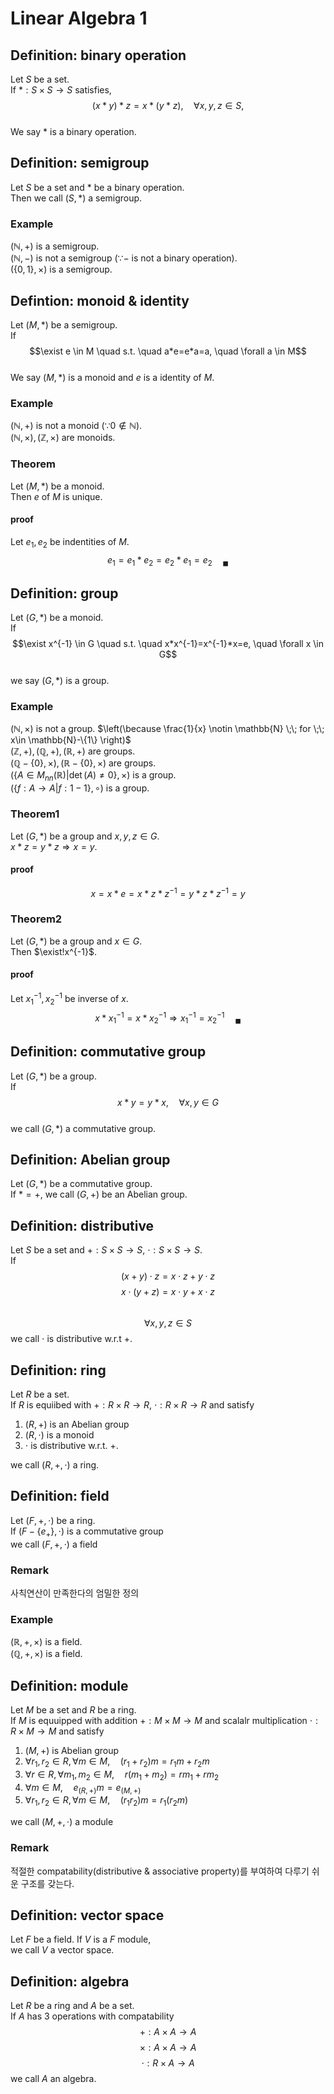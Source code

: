 # Linear Algebra 1

## **Definition: binary operation**
Let $S$ be a set.  
If $*:S \times S \rightarrow S$ satisfies,
$$ (x*y)*z=x*(y*z), \quad \forall x,y,z \in S,$$   
We say $*$ is a binary operation.  

## **Definition: semigroup**
Let $S$ be a set and $*$ be a binary operation.  
Then we call $(S,*)$ a semigroup.  
### Example
$(\mathbb{N},+)$ is a semigroup.  
$(\mathbb{N},-)$ is not a semigroup ($\because -$ is not a binary operation).  
$(\{0,1\},\times)$ is a semigroup.

## **Defintion: monoid & identity**
Let $(M,*)$ be a semigroup.  
If
$$\exist e \in M \quad s.t. \quad a*e=e*a=a, \quad \forall a \in M$$  
We say $(M,*)$ is a monoid and $e$ is a identity of $M$.
### Example
$(\mathbb{N},+)$ is not a monoid $(\because 0 \notin \mathbb{N})$.  
$(\mathbb{N},\times),(\mathbb{Z},\times)$ are monoids.
### Theorem
Let $(M,*)$ be a monoid.  
Then $e$ of $M$ is unique.
#### proof
Let $e_1,e_2$ be indentities of $M$.  
$$e_1 = e_1*e_2 = e_2*e_1 = e_2 \quad _\blacksquare$$

## **Definition: group**
Let $(G,*)$ be a monoid.  
If 
$$\exist x^{-1} \in G \quad s.t. \quad x*x^{-1}=x^{-1}*x=e, \quad \forall x \in G$$  
we say $(G,*)$ is a group.
### Example
$(\mathbb{N},\times)$ is not a group. $\left(\because \frac{1}{x} \notin \mathbb{N} \;\; for \;\; x\in \mathbb{N}-\{1\} \right)$  
$(\mathbb{Z},+),(\mathbb{Q},+),(\mathbb{R},+)$ are groups.  
$(\mathbb{Q}-\{0\},\times),(\mathbb{R}-\{0\},\times)$ are groups.  
$(\{A \in M_{nn}(\mathbb{R}) | \det(A) \neq 0\},\times)$ is a group.  
$(\{f:A \rightarrow A | f : 1-1 \},\circ)$ is a group.
### Theorem1
Let $(G,*)$ be a group and $x,y,z \in G$.  
$x*z=y*z \Rightarrow x=y$.
#### proof
$$x=x*e=x*z*z^{-1}=y*z*z^{-1}=y$$
### Theorem2 
Let $(G,*)$ be a group and $x \in G$.  
Then $\exist!x^{-1}$.
#### proof
Let $x_1^{-1},x_2^{-1}$ be inverse of $x$.  
$$x*x_1^{-1}=x*x_2^{-1} \Rightarrow x_1^{-1}=x_2^{-1} \quad _\blacksquare$$

## **Definition: commutative group**
Let $(G,*)$ be a group.  
If 
$$x*y=y*x, \quad \forall x,y \in G$$  
we call $(G,*)$ a commutative group.

## **Definition: Abelian group**
Let $(G,*)$ be a commutative group.  
If $*=+$, we call $(G,+)$ be an Abelian group.

## **Definition: distributive**
Let $S$ be a set and $+:S \times S \rightarrow S$, $\cdot : S \times S \rightarrow S$.  
If  
$$(x+y)\cdot z = x \cdot z + y \cdot z$$
$$x \cdot (y+z) = x \cdot y + x \cdot z$$   
$$\forall x,y,z \in S $$
we call $\cdot$ is distributive w.r.t $+$.

## **Definition: ring**
Let $R$ be a set.  
If $R$ is equiibed with $+:R \times R \rightarrow R$, $\cdot : R \times R \rightarrow R$ and satisfy
1. $(R,+)$ is an Abelian group
2. $(R,\cdot)$ is a monoid
3. $\cdot$ is distributive w.r.t. $+$.
     
we call $(R,+,\cdot)$ a ring.

## **Definition: field**
Let $(F,+,\cdot)$ be a ring.  
If $(F-\{e_+\},\cdot)$ is a commutative group  
we call $(F,+,\cdot)$ a field
### Remark
사칙연산이 만족한다의 엄밀한 정의
### Example
$(\mathbb{R},+,\times)$ is a field.  
$(\mathbb{Q},+,\times)$ is a field.

## **Definition: module**
Let $M$ be a set and $R$ be a ring.  
If $M$ is equuipped with addition $+:M \times M \rightarrow M$ and scalalr multiplication $\cdot: R\times M \rightarrow M$ and satisfy
1. $(M,+)$ is Abelian group
2. $\forall r_1,r_2 \in R, \forall m\in M, \quad (r_1 + r_2)m = r_1m+r_2m$
3. $\forall r \in R, \forall m_1,m_2\in M, \quad r(m_1+m_2) = rm_1+rm_2$
4. $\forall m \in M, \quad e_{(R,+)}m=e_{(M,+)}$
5. $\forall r_1,r_2 \in R, \forall m\in M, \quad (r_1r_2)m = r_1(r_2m)$

we call $(M,+,\cdot)$ a module
### Remark
적절한 compatability(distributive & associative property)를 부여하여 다루기 쉬운 구조를 갖는다.

## **Definition: vector space**
Let $F$ be a field.
If $V$ is a $F$ module,  
we call $V$ a vector space.

## **Definition: algebra**
Let $R$ be a ring and $A$ be a set.  
If $A$ has 3 operations with compatability
$$ +:A \times A \rightarrow A $$
$$ \times:A \times A \rightarrow A $$
$$ \cdot:R \times A \rightarrow A $$
we call $A$ an algebra.